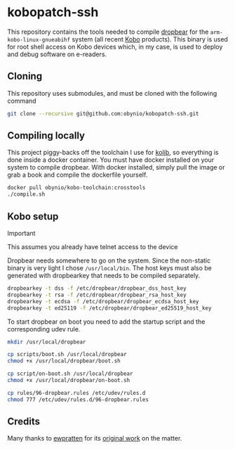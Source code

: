 # kobopatch-ssh

This repository contains the tools needed to compile [dropbear](https://matt.ucc.asn.au/dropbear/dropbear.html) for the `arm-kobo-linux-gnueabihf` system (all recent [Kobo](https://www.kobo.com/) products). This binary is used for root shell access on Kobo devices which, in my case, is used to deploy and debug software on e-readers.

## Cloning

This repository uses submodules, and must be cloned with the following command

```sh
git clone --recursive git@github.com:obynio/kobopatch-ssh.git
```

## Compiling locally

This project piggy-backs off the toolchain I use for [kolib](https://github.com/Ewpratten/kolib), so everything is done inside a docker container. You must have docker installed on your system to compile dropbear. With docker installed, simply pull the image or grab a book and compile the dockerfile yourself.

```sh
docker pull obynio/kobo-toolchain:crosstools
./compile.sh
```

## Kobo setup

> [!IMPORTANT]  
> This assumes you already have telnet access to the device

Dropbear needs somewhere to go on the system. Since the non-static binary is very light I chose `/usr/local/bin`. The host keys must also be generated with dropbearkey that needs to be compiled separately.

```sh
dropbearkey -t dss -f /etc/dropbear/dropbear_dss_host_key
dropbearkey -t rsa -f /etc/dropbear/dropbear_rsa_host_key
dropbearkey -t ecdsa -f /etc/dropbear/dropbear_ecdsa_host_key
dropbearkey -t ed25119 -f /etc/dropbear/dropbear_ed25519_host_key
```

To start dropbear on boot you need to add the startup script and the corresponding udev rule.

```sh
mkdir /usr/local/dropbear

cp scripts/boot.sh /usr/local/dropbear
chmod +x /usr/local/dropbear/boot.sh

cp script/on-boot.sh /usr/local/dropbear
chmod +x /usr/local/dropbear/on-boot.sh

cp rules/96-dropbear.rules /etc/udev/rules.d
chmod 777 /etc/udev/rules.d/96-dropbear.rules
```

## Credits

Many thanks to [ewpratten](https://github.com/ewpratten) for its [original work](https://github.com/Ewpratten/KoboSSH) on the matter.
